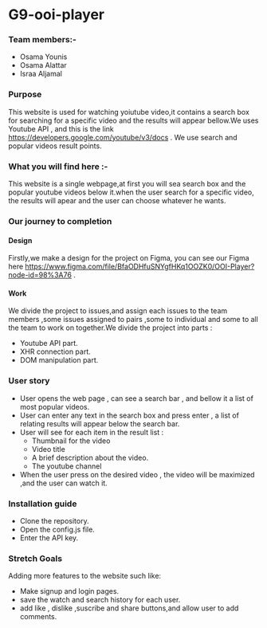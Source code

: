 # G9-ooi-player

### Team members:-

- Osama Younis
- Osama Alattar
- Israa Aljamal

### Purpose

This website is used for watching yoiutube video,it contains a search box for searching for a specific video and the results will appear bellow.We uses Youtube API , and this is the link https://developers.google.com/youtube/v3/docs . We use search and popular videos result points.

### What you will find here :-

This website is a single webpage,at first you will sea search box and the popular youtube videos below it.when the user search for a specific video, the results will apear and the user can choose whatever he wants.

### Our journey to completion

#### Design

Firstly,we make a design for the project on Figma, you can see our Figma here https://www.figma.com/file/BfaODHfuSNYgfHKq1OOZK0/OOI-Player?node-id=98%3A76 .

#### Work

We divide the project to issues,and assign each issues to the team members ,some issues assigned to pairs ,some to individual and some to all the team to work on together.We divide the project into parts :

- Youtube API part.
- XHR connection part.
- DOM manipulation part.

### User story

- User opens the web page , can see a search bar , and bellow it a list of most popular videos.
- User can enter any text in the search box and press enter , a list of relating results will appear below the search bar.
- User will see for each item in the result list :
  - Thumbnail for the video
  - Video title
  - A brief description about the video.
  - The youtube channel
- When the user press on the desired video , the video will be maximized ,and the user can watch it.

### Installation guide

- Clone the repository.
- Open the config.js file.
- Enter the API key.

### Stretch Goals

Adding more features to the website such like:

- Make signup and login pages.
- save the watch and search history for each user.
- add like , dislike ,suscribe and share buttons,and allow user to add comments.
